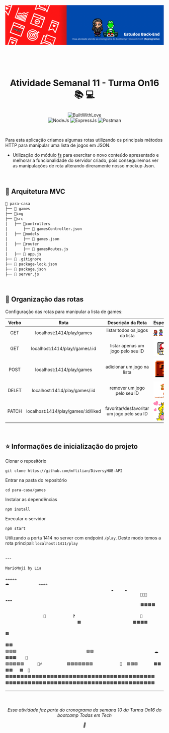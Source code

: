 <img src="para-casa/games/img/banner.gif">


<h1 align="center">
    <br>
    <p align="center">Atividade Semanal 11 - Turma On16 📚 💻<p>
</h1>

<center>

![BuiltWithLove](https://forthebadge.com/images/badges/built-with-love.svg)
<br/>
![NodeJs](https://img.shields.io/badge/Node.js-43853D?style=for-the-badge&logo=node.js&logoColor=white)
![ExpressJs](https://img.shields.io/badge/Express.js-404D59?style=for-the-badge)
![Postman](https://img.shields.io/badge/Postman-FF6C37?style=for-the-badge&logo=postman&logoColor=white)

</center>



<br/>

Para esta aplicação criamos algumas rotas utilizando os principais métodos HTTP para manipular uma lista de jogos em JSON.

- Utilização do módulo [fs](https://nodejs.dev/learn/the-nodejs-fs-module) para exercitar o novo conteúdo apresentado e melhorar a funcionalidade do servidor criado, pois conseguiremos ver as manipulações de rota alterando direramente nosso mockup Json.

<br/>


## 🏰 Arquitetura MVC


```
📂 para-casa
├── 📁 games
├── 📂img
├── 📂src
│   ├── 📂controllers
|       ├── 📃 gamesController.json
│   ├── 📂models
|       ├── 📃 games.json
│   ├── 📂router
│       ├── 📃 gamesRoutes.js
|   ├── 📃 app.js
├── 📃 .gitignore
├── 📃 package-lock.json
├── 📃 package.json
├── 📃 server.js
```
<br/>

## 🍄 Organização das rotas

Configuração das rotas para manipular a lista de games:

| Verbo |                Rota                 |             Descrição da Rota              | Esperado      |
| :---: | :---------------------------------: | :----------------------------------------: |:--------------|
|  GET  |      localhost:1414/play/games      |       listar todos os jogos da lista       | <img src="para-casa/games/img/get-all.gif" width="250"> |
|  GET  |   localhost:1414/play//games/:id    |     listar apenas um jogo pelo seu ID      | <img src="para-casa/games/img/get-id.gif" widht="200"> |
| POST  |      localhost:1414/play/games      |         adicionar um jogo na lista         | <img src="para-casa/games/img/post-games.gif" widht="200"> |
| DELET |    localhost:1414/play/games/:id    |        remover um jogo pelo seu ID         | <img src="para-casa/games/img/delete-id.gif" widht="200"> |
| PATCH | localhost:1414/play/games/:id/liked | favoritar/desfavoritar um jogo pelo seu ID | <img src="para-casa/games/img/patch-liked.gif" widht="50%"> |

<br/>

## ⭐ Informações de inicialização do projeto

Clonar o repositório

```
git clone https://github.com/mflilian/DiversyHUB-API
```

Entrar na pasta do repositório

```
cd para-casa/games
```

Instalar as dependências

```
npm install
```

Executar o servidor

```
npm start
```

Utilizando a porta 1414 no server com endpoint `/play`. Deste modo temos a
rota principal: `localhost:1411/play`

<br/>
---


```
MarioMoji by Lia
                                                                      ☁☁☁☁☁
🕳             ☁☁☁☁
                                               ☁     ☁
                                                            📀📀📀                            ☁☁☁
                                                            🟫🟫🟫🟫

                 📀            ❓                             🍄
                                🟧                       🟫🟧🟫🟧
                                                                                        🟫
                                                                                     🟫🟫
🟩🟩🟩                               🟩🟩                           🕳          🟫🟫🟫    🏁
🟩🟩🟩🟩🟩      🏃‍♂️           🟩🟩🟩🟩🟩🟩🟩            👾  🟩🟩🟩       🟫🟫🟫🟫   🟫  🏰
🟫🟫🟫🟫🟫🟫🟫🟫🟫🟫🟫🟫🟫🟫🟫🟫🟫🟫🟫🟫🟫🟫🟫🟫🟫🟫🟫🟫🟫🟫🟫🟫🟫🟫🟫🟫🟫🟫🟫🟫
🟫🟫🟫🟫🟫🟫🟫🟫🟫🟫🟫🟫🟫🟫🟫🟫🟫🟫🟫🟫🟫🟫🟫🟫🟫🟫🟫🟫🟫🟫🟫🟫🟫🟫🟫🟫🟫🟫🟫🟫

```

---

<h6 align="center">
    <br>
    <p align="center">Essa atividade faz parte do cronograma da semana 10 da Turma On16 do bootcamp Todas em Tech <p>
    💜 
</h6>


